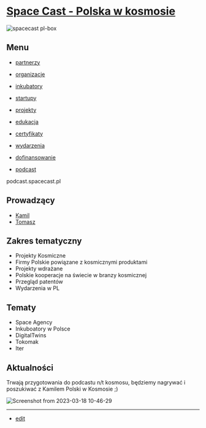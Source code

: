 # [Space Cast - Polska w kosmosie](http://www.spacecast.pl)


![spacecast pl-box](https://user-images.githubusercontent.com/5669657/225055270-207ad5b9-8868-44c5-a3cb-7253bdb0c8eb.png)

## Menu

+ [partnerzy](https://partnerzy.spacecast.pl/)
+ [organizacje](https://organizacje.spacecast.pl/)
+ [inkubatory](https://inkubatory.spacecast.pl/)
+ [startupy](https://startupy.spacecast.pl/)
+ [projekty](https://projekty.spacecast.pl/)
+ [edukacja](https://edukacja.spacecast.pl/)
+ [certyfikaty](https://certyfikaty.spacecast.pl/)
+ [wydarzenia](https://wydarzenia.spacecast.pl/)
+ [dofinansowanie](https://dofinansowanie.spacecast.pl/)

+ [podcast](https://podcast.spacecast.pl/)

podcast.spacecast.pl

## Prowadzący

+ [Kamil](https://www.linkedin.com/in/kamilkolodzinski/)
+ [Tomasz](https://www.linkedin.com/in/tom-sapletta-com/)


## Zakres tematyczny

+ Projekty Kosmiczne
+ Firmy Polskie powiązane z kosmicznymi produktami
+ Projekty wdrażane
+ Polskie kooperacje na świecie w branzy kosmicznej
+ Przegląd patentów
+ Wydarzenia w PL


## Tematy

+ Space Agency
+ Inkuboatory w Polsce
+ DigitalTwins
+ Tokomak
+ Iter

## Aktualności 

Trwają przygotowania do podcastu n/t kosmosu, będziemy nagrywać i poszukiwać z Kamilem Polski w Kosmosie ;) 

![Screenshot from 2023-03-18 10-46-29](https://user-images.githubusercontent.com/5669657/226098178-843c5820-2aaa-415a-b871-30ed582f2615.png)


---

+ [edit](https://github.com/spacecast-pl/www/edit/main/README.md)
